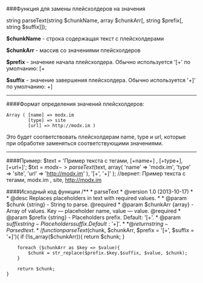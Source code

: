 ###Функция для замены плейсхолдеров на значения 

string parseText(string $chunkName, array $chunkArr[, string $prefix[, string $suffix]]);

**$chunkName** - строка содержащая текст с плейсхолдерами

**$chunkArr** - массив со значениями плейсхолдеров

**$prefix** - значение начала плейсхолдера. Обычно используется '[+'
по умолчанию: [+

**$suffix** - значение завершения плейсхолдера. Обычно используется '+]'
по умолчанию: +]

***

####Формат определения значений плейсхолдеров:

	Array ( [name] => modx.im 
			[type] => site 
			[url] => http://modx.im )
Это будет соответствовать плейсхолдерам name, type и url, которые при обработке заменяться соответствующими значениями.

***

####Пример:
	$text = 'Пример текста с тегами, [+name+] , [+type+], [+url+]';
	$txt = $modx->parseText($text, array( 'name' => 'modx.im', 'type' => 'site', 'url' => 'http://modx.im' ), '[+', '+]' );
	//вернет: 
	Пример текста с тегами, modx.im , site, http://modx.im
	
	
####Исходный код функции
	/**
     * parseText
     * @version 1.0 (2013-10-17)
     * 
     * @desc Replaces placeholders in text with required values.
     * 
     * @param $chunk {string} - String to parse. @required
     * @param $chunkArr {array} - Array of values. Key — placeholder name, value — value. @required
     * @param $prefix {string} - Placeholders prefix. Default: '[+'.
     * @param $suffix {string} - Placeholders suffix. Default: '+]'.
     * 
     * @return {string} - Parsed text.
     */
	function parseText($chunk, $chunkArr, $prefix = '[+', $suffix = '+]'){
		if (!is_array($chunkArr)){
			return $chunk;
		}
		
		foreach ($chunkArr as $key => $value){
			$chunk = str_replace($prefix.$key.$suffix, $value, $chunk);
		}
		
		return $chunk;
	}	